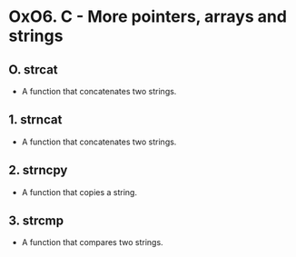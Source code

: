 # OxO6. C - More pointers, arrays and strings
## O. strcat
* A function that concatenates two strings.
## 1. strncat
* A function that concatenates two strings.
## 2. strncpy
* A function that copies a string.
## 3. strcmp
* A function that compares two strings.
